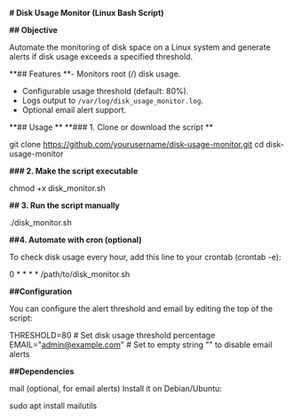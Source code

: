 **# Disk Usage Monitor (Linux Bash Script)**

**## Objective**

Automate the monitoring of disk space on a Linux system and generate alerts if disk usage exceeds a specified threshold.

**## Features
**- Monitors root (/) disk usage.
- Configurable usage threshold (default: 80%).
- Logs output to `/var/log/disk_usage_monitor.log`.
- Optional email alert support.

**## Usage
**
**### 1. Clone or download the script
**

git clone https://github.com/yourusername/disk-usage-monitor.git
cd disk-usage-monitor

**### 2. Make the script executable**

chmod +x disk_monitor.sh

**## 3. Run the script manually**

./disk_monitor.sh

**##4. Automate with cron (optional)**

To check disk usage every hour, add this line to your crontab (crontab -e):

0 * * * * /path/to/disk_monitor.sh

**##Configuration**

You can configure the alert threshold and email by editing the top of the script:

THRESHOLD=80       # Set disk usage threshold percentage
EMAIL="admin@example.com"   # Set to empty string "" to disable email alerts

**##Dependencies**

mail (optional, for email alerts)
Install it on Debian/Ubuntu:

sudo apt install mailutils

